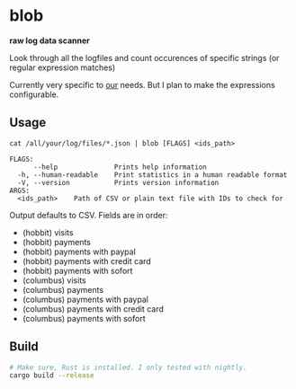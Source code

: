 blob
====

**raw log data scanner**

Look through all the logfiles and count occurences of specific strings (or regular expression matches)

Currently very specific to [our](https://fromatob.github.io/) needs. But I plan to make the expressions configurable.



Usage
-----

```
cat /all/your/log/files/*.json | blob [FLAGS] <ids_path>

FLAGS:
      --help              Prints help information
  -h, --human-readable    Print statistics in a human readable format
  -V, --version           Prints version information
ARGS:
  <ids_path>    Path of CSV or plain text file with IDs to check for

```

Output defaults to CSV. Fields are in order:

 * (hobbit) visits
 * (hobbit) payments
 * (hobbit) payments with paypal
 * (hobbit) payments with credit card
 * (hobbit) payments with sofort
 * (columbus) visits
 * (columbus) payments
 * (columbus) payments with paypal
 * (columbus) payments with credit card
 * (columbus) payments with sofort

Build
-----

```sh
# Make sure, Rust is installed. I only tested with nightly.
cargo build --release
```
